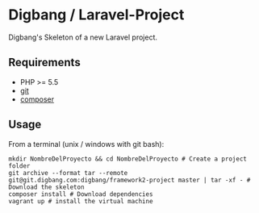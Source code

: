# Digbang / Laravel-Project
Digbang's Skeleton of a new Laravel project.

## Requirements

* PHP >= 5.5
* [git](http://git-scm.com)
* [composer](http://getcomposer.org)

## Usage

From a terminal (unix / windows with git bash):

```
mkdir NombreDelProyecto && cd NombreDelProyecto # Create a project folder
git archive --format tar --remote git@git.digbang.com:digbang/framework2-project master | tar -xf - # Download the skeleton
composer install # Download dependencies
vagrant up # install the virtual machine
```